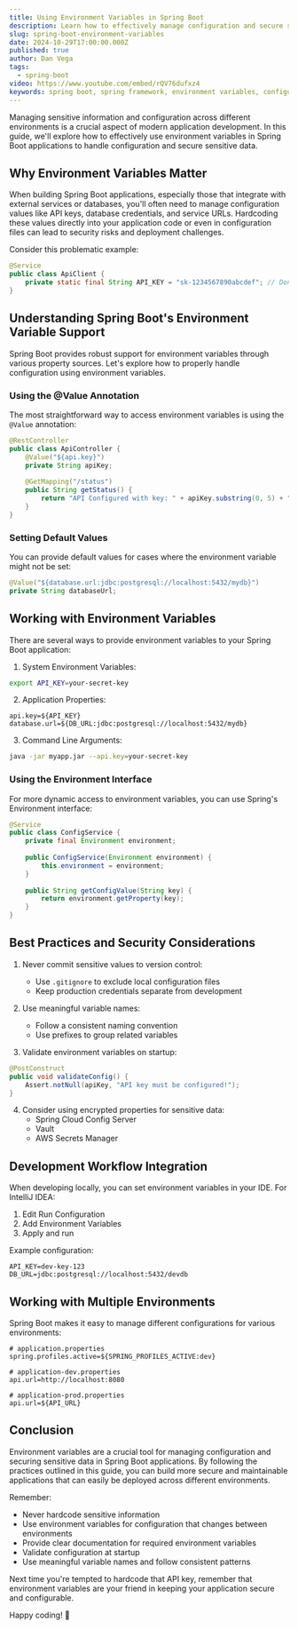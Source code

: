 ```yaml
---
title: Using Environment Variables in Spring Boot
description: Learn how to effectively manage configuration and secure sensitive data using environment variables in Spring Boot applications. This comprehensive guide covers best practices, security considerations, and practical examples.
slug: spring-boot-environment-variables
date: 2024-10-29T17:00:00.000Z
published: true
author: Dan Vega
tags:
  - spring-boot
video: https://www.youtube.com/embed/rQV76dufxz4
keywords: spring boot, spring framework, environment variables, configuration, security, api keys, spring framework, java, development, best practices
---
```


Managing sensitive information and configuration across different environments is a crucial aspect of modern application development. In this guide, we'll explore how to effectively use environment variables in Spring Boot applications to handle configuration and secure sensitive data.

## Why Environment Variables Matter

When building Spring Boot applications, especially those that integrate with external services or databases, you'll often need to manage configuration values like API keys, database credentials, and service URLs. Hardcoding these values directly into your application code or even in configuration files can lead to security risks and deployment challenges.

Consider this problematic example:

```java
@Service
public class ApiClient {
    private static final String API_KEY = "sk-1234567890abcdef"; // Don't do this!
}
```

## Understanding Spring Boot's Environment Variable Support

Spring Boot provides robust support for environment variables through various property sources. Let's explore how to properly handle configuration using environment variables.

### Using the @Value Annotation

The most straightforward way to access environment variables is using the `@Value` annotation:

```java
@RestController
public class ApiController {
    @Value("${api.key}")
    private String apiKey;
    
    @GetMapping("/status")
    public String getStatus() {
        return "API Configured with key: " + apiKey.substring(0, 5) + "...";
    }
}
```

### Setting Default Values

You can provide default values for cases where the environment variable might not be set:

```java
@Value("${database.url:jdbc:postgresql://localhost:5432/mydb}")
private String databaseUrl;
```

## Working with Environment Variables

There are several ways to provide environment variables to your Spring Boot application:

1. System Environment Variables:
```bash
export API_KEY=your-secret-key
```

2. Application Properties:
```properties
api.key=${API_KEY}
database.url=${DB_URL:jdbc:postgresql://localhost:5432/mydb}
```

3. Command Line Arguments:
```bash
java -jar myapp.jar --api.key=your-secret-key
```

### Using the Environment Interface

For more dynamic access to environment variables, you can use Spring's Environment interface:

```java
@Service
public class ConfigService {
    private final Environment environment;
    
    public ConfigService(Environment environment) {
        this.environment = environment;
    }
    
    public String getConfigValue(String key) {
        return environment.getProperty(key);
    }
}
```

## Best Practices and Security Considerations

1. Never commit sensitive values to version control:
    - Use `.gitignore` to exclude local configuration files
    - Keep production credentials separate from development

2. Use meaningful variable names:
    - Follow a consistent naming convention
    - Use prefixes to group related variables

3. Validate environment variables on startup:

```java
@PostConstruct
public void validateConfig() {
    Assert.notNull(apiKey, "API key must be configured!");
}
```

4. Consider using encrypted properties for sensitive data:
    - Spring Cloud Config Server
    - Vault
    - AWS Secrets Manager

## Development Workflow Integration

When developing locally, you can set environment variables in your IDE. For IntelliJ IDEA:

1. Edit Run Configuration
2. Add Environment Variables
3. Apply and run

Example configuration:
```properties
API_KEY=dev-key-123
DB_URL=jdbc:postgresql://localhost:5432/devdb
```

## Working with Multiple Environments

Spring Boot makes it easy to manage different configurations for various environments:

```properties
# application.properties
spring.profiles.active=${SPRING_PROFILES_ACTIVE:dev}

# application-dev.properties
api.url=http://localhost:8080

# application-prod.properties
api.url=${API_URL}
```

## Conclusion

Environment variables are a crucial tool for managing configuration and securing sensitive data in Spring Boot applications. By following the practices outlined in this guide, you can build more secure and maintainable applications that can easily be deployed across different environments.

Remember:
- Never hardcode sensitive information
- Use environment variables for configuration that changes between environments
- Provide clear documentation for required environment variables
- Validate configuration at startup
- Use meaningful variable names and follow consistent patterns

Next time you're tempted to hardcode that API key, remember that environment variables are your friend in keeping your application secure and configurable.

Happy coding! 🚀